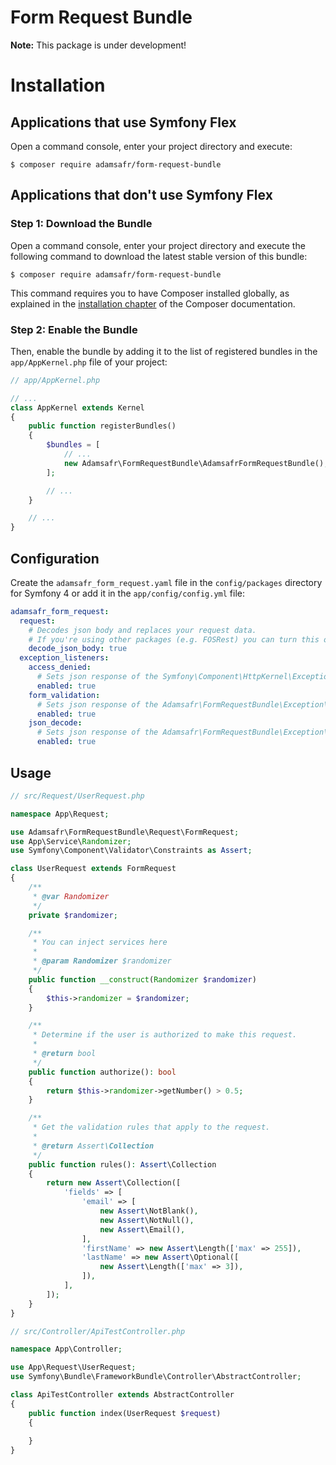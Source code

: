 Form Request Bundle
============

**Note:** This package is under development! 

Installation
============

Applications that use Symfony Flex
----------------------------------

Open a command console, enter your project directory and execute:

```console
$ composer require adamsafr/form-request-bundle
```

Applications that don't use Symfony Flex
----------------------------------------

### Step 1: Download the Bundle

Open a command console, enter your project directory and execute the
following command to download the latest stable version of this bundle:

```console
$ composer require adamsafr/form-request-bundle
```

This command requires you to have Composer installed globally, as explained
in the [installation chapter](https://getcomposer.org/doc/00-intro.md)
of the Composer documentation.

### Step 2: Enable the Bundle

Then, enable the bundle by adding it to the list of registered bundles
in the `app/AppKernel.php` file of your project:

```php
// app/AppKernel.php

// ...
class AppKernel extends Kernel
{
    public function registerBundles()
    {
        $bundles = [
            // ...
            new Adamsafr\FormRequestBundle\AdamsafrFormRequestBundle(),
        ];

        // ...
    }

    // ...
}
```

Configuration
-------------

Create the `adamsafr_form_request.yaml` file in the `config/packages` directory
for Symfony 4 or add it in the `app/config/config.yml` file:

```yaml
adamsafr_form_request:
  request:
    # Decodes json body and replaces your request data.
    # If you're using other packages (e.g. FOSRest) you can turn this option off.
    decode_json_body: true
  exception_listeners:
    access_denied:
      # Sets json response of the Symfony\Component\HttpKernel\Exception\AccessDeniedHttpException
      enabled: true
    form_validation:
      # Sets json response of the Adamsafr\FormRequestBundle\Exception\FormValidationException
      enabled: true
    json_decode:
      # Sets json response of the Adamsafr\FormRequestBundle\Exception\JsonDecodeException
      enabled: true
```

Usage
-----

```php
// src/Request/UserRequest.php

namespace App\Request;

use Adamsafr\FormRequestBundle\Request\FormRequest;
use App\Service\Randomizer;
use Symfony\Component\Validator\Constraints as Assert;

class UserRequest extends FormRequest
{
    /**
     * @var Randomizer
     */
    private $randomizer;

    /**
     * You can inject services here
     *
     * @param Randomizer $randomizer
     */
    public function __construct(Randomizer $randomizer)
    {
        $this->randomizer = $randomizer;
    }

    /**
     * Determine if the user is authorized to make this request.
     *
     * @return bool
     */
    public function authorize(): bool
    {
        return $this->randomizer->getNumber() > 0.5;
    }

    /**
     * Get the validation rules that apply to the request.
     *
     * @return Assert\Collection
     */
    public function rules(): Assert\Collection
    {
        return new Assert\Collection([
            'fields' => [
                'email' => [
                    new Assert\NotBlank(),
                    new Assert\NotNull(),
                    new Assert\Email(),
                ],
                'firstName' => new Assert\Length(['max' => 255]),
                'lastName' => new Assert\Optional([
                    new Assert\Length(['max' => 3]),
                ]),
            ],
        ]);
    }
}
```

```php
// src/Controller/ApiTestController.php

namespace App\Controller;

use App\Request\UserRequest;
use Symfony\Bundle\FrameworkBundle\Controller\AbstractController;

class ApiTestController extends AbstractController
{
    public function index(UserRequest $request)
    {
    
    }
}
```
